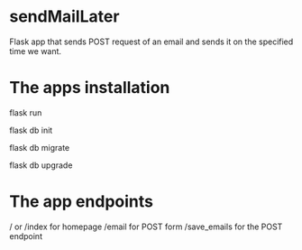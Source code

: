 # sendMailLater
Flask app that sends POST request of an email and sends it on the specified time we want.

# The apps installation
<!-- to run the app -->
flask run

<!-- to make database -->
flask db init

<!-- to create database migration -->
flask db migrate

<!-- to update the migration to the database -->
flask db upgrade

<!-- after that you'll need to fix the config with your own email -->

# The app endpoints
/ or /index for homepage
/email for POST form
/save_emails for the POST endpoint
<!-- you can also use /save_emails directly with POST -->
